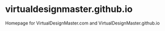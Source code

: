 # virtualdesignmaster.github.io
Homepage for VirtualDesignMaster.com and VirtualDesignMaster.github.io
